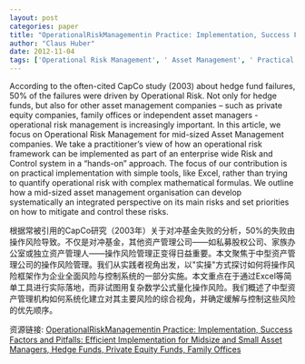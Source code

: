 ```yaml
---
layout: post
categories: paper
title: "OperationalRiskManagementin Practice: Implementation, Success Factors and Pitfalls: Efficient Implementation for Midsize and Small Asset Managers, Hedge Funds, Private Equity Funds, Family Offices"
author: "Claus Huber"
date: 2012-11-04
tags: ['Operational Risk Management', ' Asset Management', ' Practical Aspects of Operational Risk']
---
```


According to the often-cited CapCo study (2003) about hedge fund failures, 50% of the failures were driven by Operational Risk. Not only for hedge funds, but also for other asset management companies – such as private equity companies, family offices or independent asset managers - operational risk management is increasingly important. In this article, we focus on Operational Risk Management for mid-sized Asset Management companies. We take a practitioner’s view of how an operational risk framework can be implemented as part of an enterprise wide Risk and Control system in a “hands-on” approach. The focus of our contribution is on practical implementation with simple tools, like Excel, rather than trying to quantify operational risk with complex mathematical formulas. We outline how a mid-sized asset management organisation can develop systematically an integrated perspective on its main risks and set priorities on how to mitigate and control these risks.

根据常被引用的CapCo研究（2003年）关于对冲基金失败的分析，50%的失败由操作风险导致。不仅是对冲基金，其他资产管理公司——如私募股权公司、家族办公室或独立资产管理人——操作风险管理正变得日益重要。本文聚焦于中型资产管理公司的操作风险管理。我们从实践者视角出发，以"实操"方式探讨如何将操作风险框架作为企业全面风险与控制系统的一部分实施。本文重点在于通过Excel等简单工具进行实际落地，而非试图用复杂数学公式量化操作风险。我们概述了中型资产管理机构如何系统化建立对其主要风险的综合视角，并确定缓解与控制这些风险的优先顺序。

资源链接: [OperationalRiskManagementin Practice: Implementation, Success Factors and Pitfalls: Efficient Implementation for Midsize and Small Asset Managers, Hedge Funds, Private Equity Funds, Family Offices](https://papers.ssrn.com/sol3/papers.cfm?abstract_id=2170784)
